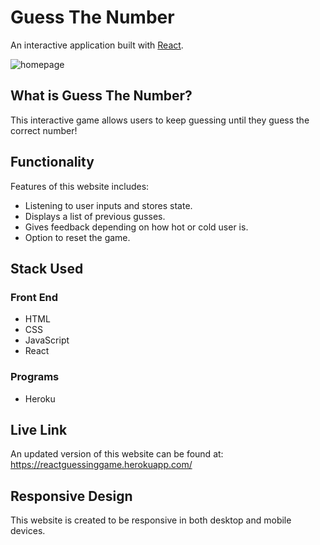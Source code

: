 <h1>Guess The Number</h1>

<p>An interactive application built with <a href="https://react.js.org">React</a>.

![homepage](https://i.imgur.com/4cMp93x.png)

<h2>What is Guess The Number?</h2>
<p>This interactive game allows users to keep guessing until they guess the correct number!</p>

<h2>Functionality</h2>
<p>Features of this website includes:</p>
<ul>
	<li>Listening to user inputs and stores state.</li>
	<li>Displays a list of previous gusses.</li>
	<li>Gives feedback depending on how hot or cold user is.</li>
	<li>Option to reset the game.</li>
</ul>

<h2>Stack Used</h2>
<h3>Front End</h3>
<ul>
	<li>HTML</li>
	<li>CSS</li>
	<li>JavaScript</li>
	<li>React</li>
</ul>

<h3>Programs</h3>
<ul>
	<li>Heroku</li>
</ul>

<h2>Live Link</h2>
<p>An updated version of this website can be found at: <a href="https://reactguessinggame.herokuapp.com/">https://reactguessinggame.herokuapp.com/</a></p>

<h2>Responsive Design</h2>
<p>This website is created to be responsive in both desktop and mobile devices.</p>
